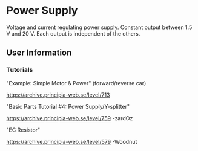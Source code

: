 # Power Supply
Voltage and current regulating power supply. Constant output between 1.5 V and 20 V. Each output is independent of the others.

## User Information

### Tutorials
"Example: Simple Motor & Power" (forward/reverse car)

https://archive.principia-web.se/level/713

"Basic Parts Tutorial #4: Power Supply/Y-splitter"

https://archive.principia-web.se/level/759 -zardOz

"EC Resistor"

https://archive.principia-web.se/level/579 -Woodnut